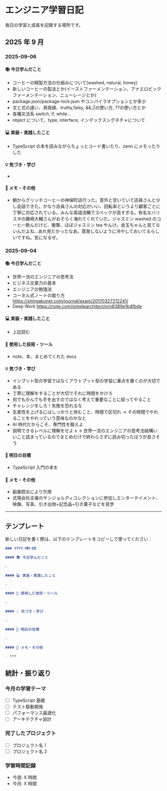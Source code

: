 # エンジニア学習日記

毎日の学習と成長を記録する場所です。

## 2025 年 9 月

### 2025-09-06

#### 📚 今日学んだこと

- コーヒーの精製方法の仕組みについて(washed, natural, honey)
- 新しいコーヒーの製法とか(イーストファーメンテーション、アナエロビックファーメンテーション、ニューレージとか)
- package.json/package-lock.json やコンパイラオプションとか多少
- 文と式の違い、真偽値、truthy,falsy, &&,||の使い方, ??の使い方とか
- 各種文法系 switch, if, while...
- object について、type, interface, インデックスシグネチャについて

#### 💻 実装・実践したこと

- TypeScript の本を読みながらちょっとコード書いたり、zenn にメモったりした

#### 💡 気づき・学び

-

#### 📝 メモ・その他

- 朝からグリッチコーヒーの神保町店行った。意外と空いていて店員さんと少し会話できた。かなり店員さんの対応がいい、回転率というより顧客ごとに丁寧に対応されている。みんな英語流暢でスペックが高すぎる。有名なバリスタの藤崎大輔さんがおそらく淹れてくれていた。ジャスミン washed のコーヒー飲んだけど、衝撃、ほぼジャスミン tea やんけ。金玉ちゃんと見てないんだよね...あれ見たかったなあ。蒸発しないように冷やしておいてるらしいですね。気になるぜ。

### 2025-09-04

#### 📚 今日学んだこと

- 世界一流のエンジニアの思考法
- ビジネス文章力の基本
- エンジニアの勉強法
- コーネル式ノートの取り方
  https://shingakunet.com/journal/exam/20170327212241/
- Deep Work
  https://note.com/simplearchitect/n/n8389e1b4fbde

#### 💻 実装・実践したこと

- 上記読む

#### 🔧 使用した技術・ツール

- note、本、まとめてくれた docs

#### 💡 気づき・学び

- インプット型の学習ではなくアウトプット型の学習に重点を置くのが大切である
- 丁寧に理解をすることが大切でそれに時間をかけろ
- 何でもかんでも手を出すのではなく考えて重要なことに絞ってやること
- チャレンジをしろ！失敗を恐れるな
- 生産性を上げるにはしっかりと休むこと、時間で区切れ → その時間でやれることをやれっていう意味なのかなと
- AI 時代だからこそ、専門性を鍛えよ
- 説明できるレベルに理解をせよ s
  → 世界一流のエンジニアの思考法結構いいこと詰まっているのでまとめだけで終わらさずに読み切ったほうが良さそう

#### 🎯 明日の目標

- TypeScript 入門の本を

#### 📝 メモ・その他

- 副鼻腔炎により欠席
- 式場会社主催のサンジョルディコレクションに参加しエンターテイメント、映像、写真、引き出物+記念品+引き菓子などを見学

---

## テンプレート

新しい日記を書く際は、以下のテンプレートをコピーして使ってください：

```markdown
### YYYY-MM-DD

#### 📚 今日学んだこと

-

#### 💻 実装・実践したこと

-

#### 🔧 使用した技術・ツール

-

#### 💡 気づき・学び

-

#### 🎯 明日の目標

-

#### 📝 メモ・その他

- ***
```

## 統計・振り返り

### 今月の学習テーマ

- [ ] TypeScript 基礎
- [ ] テスト駆動開発
- [ ] パフォーマンス最適化
- [ ] アーキテクチャ設計

### 完了したプロジェクト

- [ ] プロジェクト名 1
- [ ] プロジェクト名 2

### 学習時間記録

- 今週: X 時間
- 今月: X 時間
